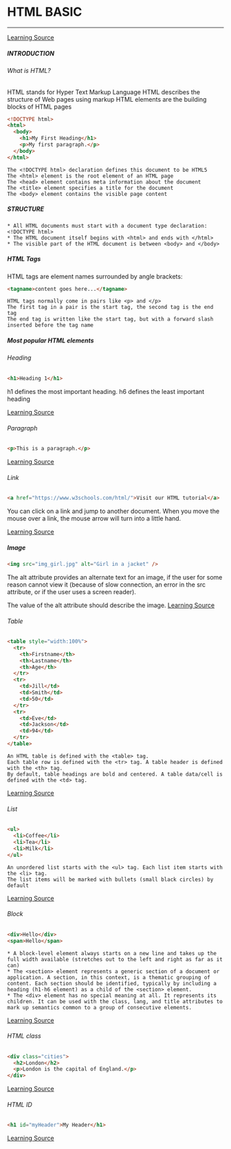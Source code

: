 # HTML BASIC

---

[Learning Source](https://www.w3schools.com/html/html_intro.asp)

##### INTRODUCTION

###### What is HTML?

HTML stands for Hyper Text Markup Language
HTML describes the structure of Web pages using markup
HTML elements are the building blocks of HTML pages

```html
<!DOCTYPE html>
<html>
  <body>
    <h1>My First Heading</h1>
    <p>My first paragraph.</p>
  </body>
</html>
```

```
The <!DOCTYPE html> declaration defines this document to be HTML5
The <html> element is the root element of an HTML page
The <head> element contains meta information about the document
The <title> element specifies a title for the document
The <body> element contains the visible page content
```

##### STRUCTURE

```
* All HTML documents must start with a document type declaration: <!DOCTYPE html>
* The HTML document itself begins with <html> and ends with </html>
* The visible part of the HTML document is between <body> and </body>
```

##### HTML Tags

HTML tags are element names surrounded by angle brackets:

```html
<tagname>content goes here...</tagname>
```

```
HTML tags normally come in pairs like <p> and </p>
The first tag in a pair is the start tag, the second tag is the end tag
The end tag is written like the start tag, but with a forward slash inserted before the tag name
```

##### Most popular HTML elements

###### Heading

```html
<h1>Heading 1</h1>
```

h1 defines the most important heading. h6 defines the least important heading

[Learning Source](https://www.w3schools.com/html/html_headings.asp)

###### Paragraph

```html
<p>This is a paragraph.</p>
```

[Learning Source](https://www.w3schools.com/html/html_paragraphs.asp)

###### Link

```html
<a href="https://www.w3schools.com/html/">Visit our HTML tutorial</a>
```

You can click on a link and jump to another document.
When you move the mouse over a link, the mouse arrow will turn into a little hand.

[Learning Source](https://www.w3schools.com/html/html_links.asp)

##### Image

```html
<img src="img_girl.jpg" alt="Girl in a jacket" />
```

The alt attribute provides an alternate text for an image, if the user for some reason cannot view it (because of slow connection, an error in the src attribute, or if the user uses a screen reader).

The value of the alt attribute should describe the image.
[Learning Source](https://www.w3schools.com/html/html_images.asp)

###### Table

```html
<table style="width:100%">
  <tr>
    <th>Firstname</th>
    <th>Lastname</th>
    <th>Age</th>
  </tr>
  <tr>
    <td>Jill</td>
    <td>Smith</td>
    <td>50</td>
  </tr>
  <tr>
    <td>Eve</td>
    <td>Jackson</td>
    <td>94</td>
  </tr>
</table>
```

```
An HTML table is defined with the <table> tag.
Each table row is defined with the <tr> tag. A table header is defined with the <th> tag.
By default, table headings are bold and centered. A table data/cell is defined with the <td> tag.
```

[Learning Source](https://www.w3schools.com/html/html_tables.asp)

###### List

```html
<ul>
  <li>Coffee</li>
  <li>Tea</li>
  <li>Milk</li>
</ul>
```

```
An unordered list starts with the <ul> tag. Each list item starts with the <li> tag.
The list items will be marked with bullets (small black circles) by default
```

[Learning Source](https://www.w3schools.com/html/html_lists.asp)

###### Block

```html
<div>Hello</div>
<span>Hello</span>
```

```
* A block-level element always starts on a new line and takes up the full width available (stretches out to the left and right as far as it can)
* The <section> element represents a generic section of a document or application. A section, in this context, is a thematic grouping of content. Each section should be identified, typically by including a heading (h1-h6 element) as a child of the <section> element.
* The <div> element has no special meaning at all. It represents its children. It can be used with the class, lang, and title attributes to mark up semantics common to a group of consecutive elements.
```

[Learning Source](https://www.w3schools.com/html/html_blocks.asp)

###### HTML class

```html
<div class="cities">
  <h2>London</h2>
  <p>London is the capital of England.</p>
</div>
```

[Learning Source](https://www.w3schools.com/html/html_classes.asp)

###### HTML ID

```html
<h1 id="myHeader">My Header</h1>
```

[Learning Source](https://www.w3schools.com/html/html_id.asp)

